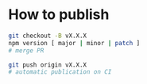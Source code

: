 # How to publish

```bash
git checkout -B vX.X.X
npm version [ major | minor | patch ]
# merge PR

git push origin vX.X.X
# automatic publication on CI
```
